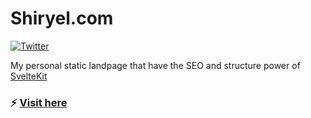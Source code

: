 # Shiryel.com

[![Twitter](https://img.shields.io/twitter/follow/shiryel_.svg?style=social)](https://twitter.com/shiryel_)

My personal static landpage that have the SEO and structure power of [SvelteKit](https://kit.svelte.dev/)

### :zap: [Visit here](https://www.shiryel.com/)
